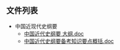 

## 文件列表

- 中国近现代史纲要
    - [中国近代史纲要 大纲.doc](https%3A//github.com/QSCTech/zju-icicles/raw/master/%E4%B8%AD%E5%9B%BD%E8%BF%91%E7%8E%B0%E4%BB%A3%E5%8F%B2%E7%BA%B2%E8%A6%81/%E4%B8%AD%E5%9B%BD%E8%BF%91%E4%BB%A3%E5%8F%B2%E7%BA%B2%E8%A6%81%20%E5%A4%A7%E7%BA%B2.doc)
    - [中国近代史纲要备考知识要点概括.doc](https%3A//github.com/QSCTech/zju-icicles/raw/master/%E4%B8%AD%E5%9B%BD%E8%BF%91%E7%8E%B0%E4%BB%A3%E5%8F%B2%E7%BA%B2%E8%A6%81/%E4%B8%AD%E5%9B%BD%E8%BF%91%E4%BB%A3%E5%8F%B2%E7%BA%B2%E8%A6%81%E5%A4%87%E8%80%83%E7%9F%A5%E8%AF%86%E8%A6%81%E7%82%B9%E6%A6%82%E6%8B%AC.doc)
